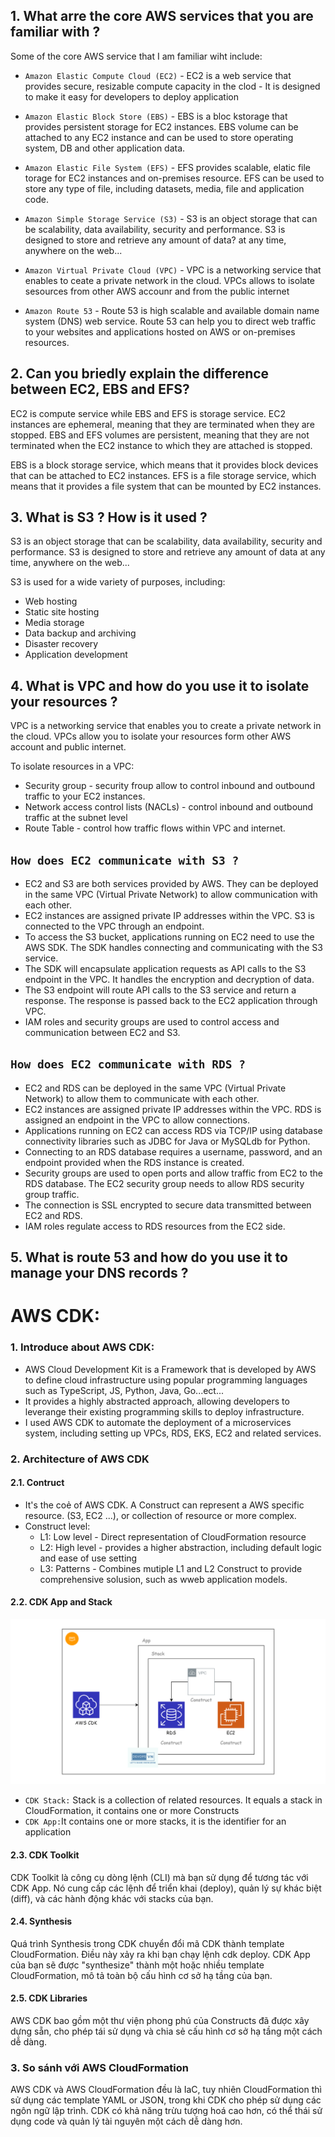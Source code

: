 ## 1. What arre the core AWS services that you are familiar with ?

Some of the core AWS service that I am familiar wiht include:

- `Amazon Elastic Compute Cloud (EC2)` - EC2 is a web service that provides secure, resizable compute capacity in the clod - It is designed to make it easy for developers to deploy application

- `Amazon Elastic Block Store (EBS)` - EBS is a bloc kstorage that provides persistent storage for EC2 instances. EBS volume can be attached to any EC2 instance and can be used to store operating system, DB and other application data.
- `Amazon Elastic File System (EFS)` - EFS provides scalable, elatic file torage for EC2 instances and on-premises resource. EFS can be used to store any type of file, including datasets, media, file and application code.
- `Amazon Simple Storage Service (S3)` - S3 is an object storage that can be scalability, data availability, security and performance. S3 is designed to store and retrieve any amount of data? at any time, anywhere on the web...
- `Amazon Virtual Private Cloud (VPC)` - VPC is a networking service that enables to ceate a private network in the cloud. VPCs allows to isolate sesources from other AWS accounr and from the public internet 
- `Amazon Route 53` - Route 53 is high scalable and available domain name system (DNS) web service. Route 53 can help you to direct web traffic to your websites and applications hosted on AWS or on-premises resources.

## 2. Can you briedly explain the difference between EC2, EBS and EFS?

EC2 is compute service while EBS and EFS is storage service.
EC2 instances are ephemeral, meaning that they are terminated when they are stopped. EBS and EFS volumes are persistent, meaning that they are not terminated when the EC2 instance to which they are attached is stopped.

EBS is a block storage service, which means that it provides block devices that can be attached to EC2 instances. EFS is a file storage service, which means that it provides a file system that can be mounted by EC2 instances.

## 3. What is S3 ? How is it used ?

S3 is an object storage that can be scalability, data availability, security and performance. S3 is designed to store and retrieve any amount of data at any time, anywhere on the web...

S3 is used for a wide variety of purposes, including:

- Web hosting
- Static site hosting
- Media storage
- Data backup and archiving
- Disaster recovery
- Application development

## 4. What is VPC and how do you use it to isolate your resources ?

VPC is a networking service that enables you to create a private network in the cloud. VPCs allow you to isolate your resources form other AWS account and public internet.

To isolate resources in a VPC:
- Security group - security froup allow to control inbound and outbound traffic to your EC2 instances.
- Network access control lists (NACLs) - control inbound and outbound traffic at the subnet level
- Route Table - control how traffic flows within VPC and internet.

## `How does EC2 communicate with S3 ?`
- EC2 and S3 are both services provided by AWS. They can be deployed in the same VPC (Virtual Private Network) to allow communication with each other.
- EC2 instances are assigned private IP addresses within the VPC. S3 is connected to the VPC through an endpoint.
- To access the S3 bucket, applications running on EC2 need to use the AWS SDK. The SDK handles connecting and communicating with the S3 service.
- The SDK will encapsulate application requests as API calls to the S3 endpoint in the VPC. It handles the encryption and decryption of data.
- The S3 endpoint will route API calls to the S3 service and return a response. The response is passed back to the EC2 application through VPC.
- IAM roles and security groups are used to control access and communication between EC2 and S3.

## `How does EC2 communicate with RDS ?`

- EC2 and RDS can be deployed in the same VPC (Virtual Private Network) to allow them to communicate with each other.
- EC2 instances are assigned private IP addresses within the VPC. RDS is assigned an endpoint in the VPC to allow connections.
- Applications running on EC2 can access RDS via TCP/IP using database connectivity libraries such as JDBC for Java or MySQLdb for Python.
- Connecting to an RDS database requires a username, password, and an endpoint provided when the RDS instance is created.
- Security groups are used to open ports and allow traffic from EC2 to the RDS database. The EC2 security group needs to allow RDS security group traffic.
- The connection is SSL encrypted to secure data transmitted between EC2 and RDS.
- IAM roles regulate access to RDS resources from the EC2 side.


## 5. What is route 53 and how do you use it to manage your DNS records ?

# AWS CDK:
### 1. Introduce about AWS CDK:
- AWS Cloud Development Kit is a Framework that is developed by AWS to define cloud infrastructure using popular programming languages such as TypeScript, JS, Python, Java, Go...ect...
- It provides a highly abstracted approach, allowing developers to leverange their existing programming skills to deploy infrastructure.
- I used AWS CDK to automate the deployment of a microservices system, including setting up VPCs, RDS, EKS, EC2 and related services.

### 2. Architecture of AWS CDK
#### 2.1. Contruct
- It's the coẻ of AWS CDK. A Construct can represent a AWS specific resource. (S3, EC2 ...), or collection of resource or more complex.
- Construct level:
    - L1: Low level - Direct representation of CloudFormation resource
    - L2: High level - provides a higher abstraction, including default logic and ease of use setting
    - L3: Patterns - Combines mutiple L1 and L2 Construct to provide comprehensive solusion, such as wweb application models.

#### 2.2. CDK App and Stack
![Alt text](image.png)
- `CDK Stack:` Stack is a collection of related resources. It equals a stack in CloudFormation, it contains one or more Constructs
- `CDK App:`It contains one or more stacks, it is the identifier for an application

#### 2.3. CDK Toolkit
CDK Toolkit là công cụ dòng lệnh (CLI) mà bạn sử dụng để tương tác với CDK App. Nó cung cấp các lệnh để triển khai (deploy), quản lý sự khác biệt (diff), và các hành động khác với stacks của bạn.

#### 2.4. Synthesis
Quá trình Synthesis trong CDK chuyển đổi mã CDK thành template CloudFormation. Điều này xảy ra khi bạn chạy lệnh cdk deploy. CDK App của bạn sẽ được "synthesize" thành một hoặc nhiều template CloudFormation, mô tả toàn bộ cấu hình cơ sở hạ tầng của bạn.

#### 2.5. CDK Libraries
AWS CDK bao gồm một thư viện phong phú của Constructs đã được xây dựng sẵn, cho phép tái sử dụng và chia sẻ cấu hình cơ sở hạ tầng một cách dễ dàng.

### 3. So sánh với AWS CloudFormation
AWS CDK và AWS CloudFormation đều là IaC, tuy nhiên CloudFormation thì sử dụng các template YAML or JSON, trong khi CDK cho phép sử dụng các ngôn ngữ lập trình. CDK có khả năng trừu tượng hoá cao hơn, có thể thái sử dụng code và quản lý tài nguyên một cách dễ dàng hơn.